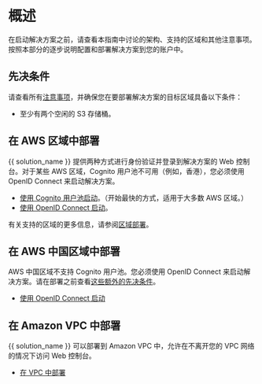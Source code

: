 # 概述

在启动解决方案之前，请查看本指南中讨论的架构、支持的区域和其他注意事项。按照本部分的逐步说明配置和部署解决方案到您的账户中。

## 先决条件

请查看所有[注意事项](../plan-deployment/cost.md)，并确保您在要部署解决方案的目标区域具备以下条件：

- 至少有两个空闲的 S3 存储桶。

## 在 AWS 区域中部署

{{ solution_name }} 提供两种方式进行身份验证并登录到解决方案的 Web 控制台。对于某些 AWS 区域，Cognito 用户池不可用（例如，香港），您必须使用 OpenID Connect 来启动解决方案。

- [使用 Cognito 用户池启动][cognito]。（开始最快的方式，适用于大多数 AWS 区域。）
- [使用 OpenID Connect 启动][oidc]。

有关支持的区域的更多信息，请参阅[区域部署](../plan-deployment/regions.md)。

## 在 AWS 中国区域中部署

AWS 中国区域不支持 Cognito 用户池。您必须使用 OpenID Connect 来启动解决方案。请在部署之前查看[这些额外的先决条件][china-prerequisites]。

- [使用 OpenID Connect 启动][oidc]

## 在 Amazon VPC 中部署

{{ solution_name }} 可以部署到 Amazon VPC 中，允许在不离开您的 VPC 网络的情况下访问 Web 控制台。

- [在 VPC 中部署][intranet]

[cognito]: ./with-cognito.md
[oidc]: ./with-oidc.md
[intranet]: ./within-vpc.md
[china-prerequisites]: ../resources/aws-china-prerequisites.md